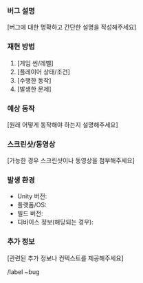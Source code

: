 ### 버그 설명
[버그에 대한 명확하고 간단한 설명을 작성해주세요]

### 재현 방법
1. [게임 씬/레벨]
2. [플레이어 상태/조건]
3. [수행한 동작]
4. [발생한 문제]

### 예상 동작
[원래 어떻게 동작해야 하는지 설명해주세요]

### 스크린샷/동영상
[가능한 경우 스크린샷이나 동영상을 첨부해주세요]

### 발생 환경
- Unity 버전:
- 플랫폼/OS:
- 빌드 버전:
- 디바이스 정보(해당되는 경우):

### 추가 정보
[관련된 추가 정보나 컨텍스트를 제공해주세요]

/label ~bug